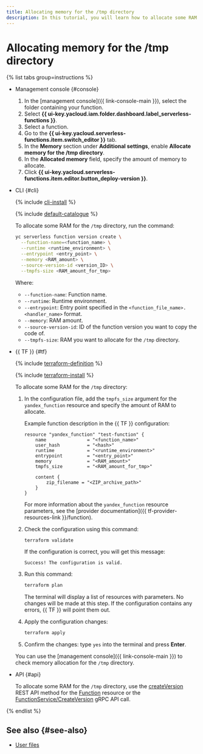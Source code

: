 ```yaml
---
title: Allocating memory for the /tmp directory
description: In this tutorial, you will learn how to allocate some RAM within a function for the /tmp directory.
---
```


# Allocating memory for the /tmp directory

{% list tabs group=instructions %}

- Management console {#console}

   1. In the [management console]({{ link-console-main }}), select the folder containing your function.
   1. Select **{{ ui-key.yacloud.iam.folder.dashboard.label_serverless-functions }}**.
   1. Select a function.
   1. Go to the **{{ ui-key.yacloud.serverless-functions.item.switch_editor }}** tab.
   1. In the **Memory** section under **Additional settings**, enable **Allocate memory for the /tmp directory**.
   1. In the **Allocated memory** field, specify the amount of memory to allocate.
   1. Click **{{ ui-key.yacloud.serverless-functions.item.editor.button_deploy-version }}**.

- CLI {#cli}

   {% include [cli-install](../../../_includes/cli-install.md) %}

   {% include [default-catalogue](../../../_includes/default-catalogue.md) %}

   To allocate some RAM for the `/tmp` directory, run the command:

   ```bash
   yc serverless function version create \
     --function-name=<function_name> \
     --runtime <runtime_environment> \
     --entrypoint <entry_point> \
     --memory <RAM_amount> \
     --source-version-id <version_ID> \
     --tmpfs-size <RAM_amount_for_tmp>
   ```

   Where:

   * `--function-name`: Function name.
   * `--runtime`: Runtime environment.
   * `--entrypoint`: Entry point specified in the `<function_file_name>.<handler_name>` format.
   * `--memory`: RAM amount.
   * `--source-version-id`: ID of the function version you want to copy the code of.
   * `--tmpfs-size`: RAM you want to allocate for the `/tmp` directory.

- {{ TF }} {#tf}

   {% include [terraform-definition](../../../_tutorials/_tutorials_includes/terraform-definition.md) %}

   {% include [terraform-install](../../../_includes/terraform-install.md) %}

   To allocate some RAM for the `/tmp` directory:

   1. In the configuration file, add the `tmpfs_size` argument for the `yandex_function` resource and specify the amount of RAM to allocate.

      Example function description in the {{ TF }} configuration:

      ```hcl
      resource "yandex_function" "test-function" {
          name               = "<function_name>"
          user_hash          = "<hash>"
          runtime            = "<runtime_environment>"
          entrypoint         = "<entry_point>"
          memory             = "<RAM_amount>"
          tmpfs_size         = "<RAM_amount_for_tmp>"

          content {
              zip_filename = "<ZIP_archive_path>"
          }
      }
      ```

      For more information about the `yandex_function` resource parameters, see the [provider documentation]({{ tf-provider-resources-link }}/function).

   1. Check the configuration using this command:

      ```bash
      terraform validate
      ```

      If the configuration is correct, you will get this message:

      ```text
      Success! The configuration is valid.
      ```

   1. Run this command:

      ```bash
      terraform plan
      ```

      The terminal will display a list of resources with parameters. No changes will be made at this step. If the configuration contains any errors, {{ TF }} will point them out.

   1. Apply the configuration changes:

      ```bash
      terraform apply
      ```

   1. Confirm the changes: type `yes` into the terminal and press **Enter**.

   You can use the [management console]({{ link-console-main }}) to check memory allocation for the `/tmp` directory.

- API {#api}

   To allocate some RAM for the `/tmp` directory, use the [createVersion](../../functions/api-ref/Function/createVersion.md) REST API method for the [Function](../../functions/api-ref/Function/index.md) resource or the [FunctionService/CreateVersion](../../functions/api-ref/grpc/function_service.md#CreateVersion) gRPC API call.

{% endlist %}

## See also {#see-also}

* [User files](../../concepts/runtime/environment-variables.md#files)
